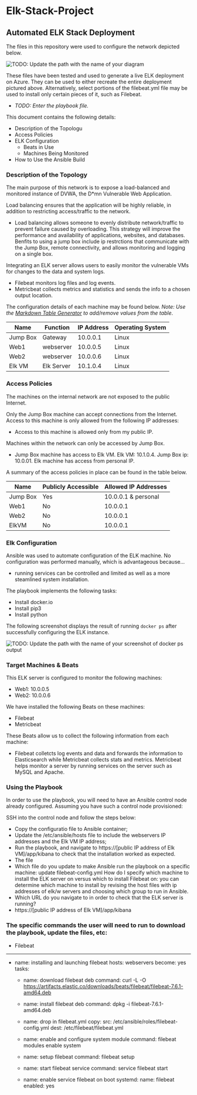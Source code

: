 # Elk-Stack-Project

## Automated ELK Stack Deployment

The files in this repository were used to configure the network depicted below.

![TODO: Update the path with the name of your diagram](Images/diagram_filename.png)

These files have been tested and used to generate a live ELK deployment on Azure. They can be used to either recreate the entire deployment pictured above. Alternatively, select portions of the filebeat.yml file may be used to install only certain pieces of it, such as Filebeat.

  - _TODO: Enter the playbook file._

This document contains the following details:
- Description of the Topologu
- Access Policies
- ELK Configuration
  - Beats in Use
  - Machines Being Monitored
- How to Use the Ansible Build


### Description of the Topology

The main purpose of this network is to expose a load-balanced and monitored instance of DVWA, the D*mn Vulnerable Web Application.

Load balancing ensures that the application will be highly reliable, in addition to restricting access/traffic to the network.
- Load balancing allows someone to evenly distribute network/traffic to prevent failure caused by overloading. This strategy will improve the performance and availability of applications, websites, and databases. Benfits to using a jump box include ip restrctions that communicate with the Jump Box, remote connectivity, and allows monitoring and logging on a single box. 

Integrating an ELK server allows users to easily monitor the vulnerable VMs for changes to the data and system logs.
- Filebeat monitors log files and log events. 
- Metricbeat collects metrics and statistics and sends the info to a chosen output location. 

The configuration details of each machine may be found below.
_Note: Use the [Markdown Table Generator](http://www.tablesgenerator.com/markdown_tables) to add/remove values from the table_.

| Name     | Function | IP Address | Operating System |
|----------|----------|------------|------------------|
| Jump Box | Gateway  | 10.0.0.1   |  Linux           |
| Web1     |webserver | 10.0.0.5   |  Linux           |
| Web2     |webserver | 10.0.0.6   |  Linux           |
| Elk VM   |Elk Server| 10.1.0.4   |  Linux           |

### Access Policies

The machines on the internal network are not exposed to the public Internet. 

Only the Jump Box machine can accept connections from the Internet. Access to this machine is only allowed from the following IP addresses:
- Access to this machine is allowed only from my public IP. 

Machines within the network can only be accessed by Jump Box.
- Jump Box machine has access to Elk VM. Elk VM: 10.1.0.4. Jump Box ip: 10.0.01. Elk machine has access from personal IP. 

A summary of the access policies in place can be found in the table below.

| Name     | Publicly Accessible | Allowed IP Addresses |
|----------|---------------------|----------------------|
| Jump Box | Yes                 | 10.0.0.1 & personal  |
| Web1     | No                  | 10.0.0.1             |
| Web2     | No                  | 10.0.0.1             |
| ElkVM    | No                  | 10.0.0.1             |

### Elk Configuration

Ansible was used to automate configuration of the ELK machine. No configuration was performed manually, which is advantageous because...
- running services can be controlled and limited as well as a more steamlined system installation. 

The playbook implements the following tasks:
- Install docker.io
- Install pip3
- Install python

The following screenshot displays the result of running `docker ps` after successfully configuring the ELK instance.

![TODO: Update the path with the name of your screenshot of docker ps output](Images/docker_ps_output.png)

### Target Machines & Beats
This ELK server is configured to monitor the following machines:
- Web1: 10.0.0.5
- Web2: 10.0.0.6

We have installed the following Beats on these machines:
- Filebeat
- Metricbeat

These Beats allow us to collect the following information from each machine:
- Filebeat colletcts log events and data and forwards the information to Elasticsearch while Metricbeat collects stats and metrics. Metricbeat helps monitor a server by running services on the server such as MySQL and Apache. 

### Using the Playbook
In order to use the playbook, you will need to have an Ansible control node already configured. Assuming you have such a control node provisioned: 

SSH into the control node and follow the steps below:
- Copy the configuratio file to Ansible container;
- Update the /etc/ansible/hosts file to include the webservers IP addresses and the Elk VM IP address; 
- Run the playbook, and navigate to https://[public IP address of Elk VM]/app/kibana to check that the installation worked as expected.
- The file
- Which file do you update to make Ansible run the playbook on a specific machine: update filebeat-config.yml How do I specify which machine to install the ELK server on versus   which to install Filebeat on: you can determine which machine to install by revising the host files with ip addresses of elk/w servers and choosing which group to run in         Ansible. 
- Which URL do you navigate to in order to check that the ELK server is running?
- https://[public IP address of Elk VM]/app/kibana

 ### The specific commands the user will need to run to download the playbook, update the files, etc:
 - Filebeat
  ---
- name: installing and launching filebeat
  hosts: webservers
  become: yes
  tasks:

  - name: download filebeat deb
    command: curl -L -O https://artifacts.elastic.co/downloads/beats/filebeat/filebeat-7.6.1-amd64.deb

  - name: install filebeat deb
    command: dpkg -i filebeat-7.6.1-amd64.deb

  - name: drop in filebeat.yml
    copy:
      src: /etc/ansible/roles/filebeat-config.yml
      dest: /etc/filebeat/filebeat.yml

  - name: enable and configure system module
    command: filebeat modules enable system

  - name: setup filebeat
    command: filebeat setup

  - name: start filebeat service
    command: service filebeat start

  - name: enable service filebeat on boot
    systemd:
      name: filebeat
      enabled: yes
 
